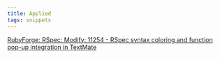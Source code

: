 ```yaml
---
title: Applied
tags: snippets
---
```


[RubyForge: RSpec: Modify: 11254 - RSpec syntax coloring and function pop-up integration in TextMate](http://rubyforge.org/tracker/index.php?func=detail&aid=11254&group_id=797&atid=3151 'RubyForge: RSpec: Modify: 11254 - RSpec syntax coloring and function pop-up integration in TextMate')
